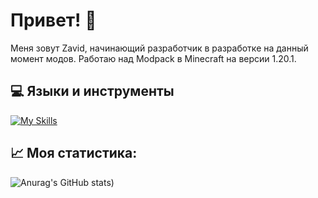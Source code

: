 # Привет! 👋
Меня зовут Zavid, начинающий разработчик в разработке на данный момент модов. Работаю над Modpack в Minecraft на версии 1.20.1. 

## 💻 Языки и инструменты
[![My Skills](https://skillicons.dev/icons?i=java,gradle,idea&theme)](https://skillicons.dev)

## 📈 Моя статистика:
![Anurag's GitHub stats](https://github-readme-stats.vercel.app/api?username=ZavidVi&show_icons=true&bg_color=00000000))
